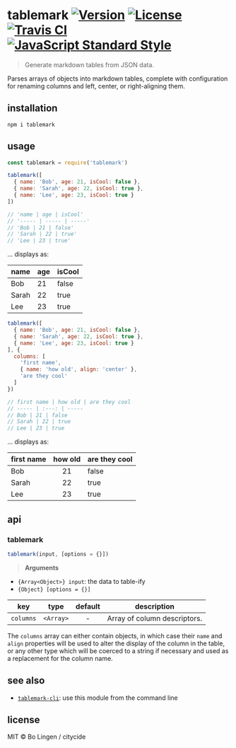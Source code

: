 # tablemark [![Version](https://img.shields.io/npm/v/tablemark.svg?style=flat-square)](https://www.npmjs.com/package/tablemark) [![License](https://img.shields.io/npm/v/tablemark.svg?style=flat-square)](https://www.npmjs.com/package/tablemark) [![Travis CI](https://img.shields.io/travis/citycide/tablemark.svg?style=flat-square)](https://travis-ci.org/citycide/tablemark) [![JavaScript Standard Style](https://img.shields.io/badge/code%20style-standard-brightgreen.svg?style=flat-square)](https://standardjs.com)

> Generate markdown tables from JSON data.

Parses arrays of objects into markdown tables, complete with configuration
for renaming columns and left, center, or right-aligning them.

## installation

```console
npm i tablemark
```

## usage

```js
const tablemark = require('tablemark')
```

```js
tablemark([
  { name: 'Bob', age: 21, isCool: false },
  { name: 'Sarah', age: 22, isCool: true },
  { name: 'Lee', age: 23, isCool: true }
])

// 'name | age | isCool'
// '----- | ----- | -----'
// 'Bob | 21 | false'
// 'Sarah | 22 | true'
// 'Lee | 23 | true'
```

... displays as:

name | age | isCool
----- | ----- | -----
Bob | 21 | false
Sarah | 22 | true
Lee | 23 | true

```js
tablemark([
  { name: 'Bob', age: 21, isCool: false },
  { name: 'Sarah', age: 22, isCool: true },
  { name: 'Lee', age: 23, isCool: true }
], {
  columns: [
    'first name',
    { name: 'how old', align: 'center' },
    'are they cool'
  ]
})

// first name | how old | are they cool
// ----- | :---: | -----
// Bob | 21 | false
// Sarah | 22 | true
// Lee | 23 | true
```

... displays as:

first name | how old | are they cool
----- | :---: | -----
Bob | 21 | false
Sarah | 22 | true
Lee | 23 | true

## api

### tablemark
```js
tablemark(input, [options = {}])
```

> **Arguments**

- `{Array<Object>} input`: the data to table-ify
- `{Object} [options = {}]`

| key       | type      | default | description                  |
| :-------: | :-------: | :-----: | ---------------------------- |
| `columns` | `<Array>` | -       | Array of column descriptors. |

The `columns` array can either contain objects, in which case their
`name` and `align` properties will be used to alter the display of
the column in the table, or any other type which will be coerced
to a string if necessary and used as a replacement for the column
name.

## see also

- [`tablemark-cli`](https://github.com/citycide/tablemark-cli): use this module from the command line

## license

MIT © Bo Lingen / citycide
